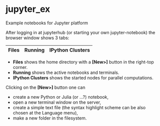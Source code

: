 # jupyter_ex
Example notebooks for Jupyter platform

After logging in at jupyterhub (or starting your own jupyter-notebook) the browser window shows 3 tabs:

|Files |Running |IPython Clusters |
|------|--------|-----------------|

* __Files__ shows the home directory with a __[New>]__ button in the right-top corner.
* __Running__ shows the active notebooks and terminals.
* __IPython Clusters__ shows the started nodes for parallel computations.

Clicking on the __[New>]__ button one can
* create a new Python or Julia (or ...?) notebook,
* open a new terminal window on the server,
* create a simple text file (the syntax highlight scheme can be also chosen at the Language menu),
* make a new folder in the filesystem.

